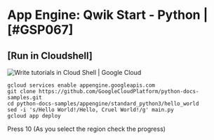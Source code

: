 
# App Engine: Qwik Start - Python | [#GSP067]

## [Run in Cloudshell]
![Write tutorials in Cloud Shell | Google Cloud](https://cloud.google.com/static/shell/docs/images/cloudshelltutorial.png)

```
gcloud services enable appengine.googleapis.com
git clone https://github.com/GoogleCloudPlatform/python-docs-samples.git
cd python-docs-samples/appengine/standard_python3/hello_world
sed -i 's/Hello World!/Hello, Cruel World!/g' main.py
gcloud app deploy 
```

Press 10 (As you select the region check the progress)

